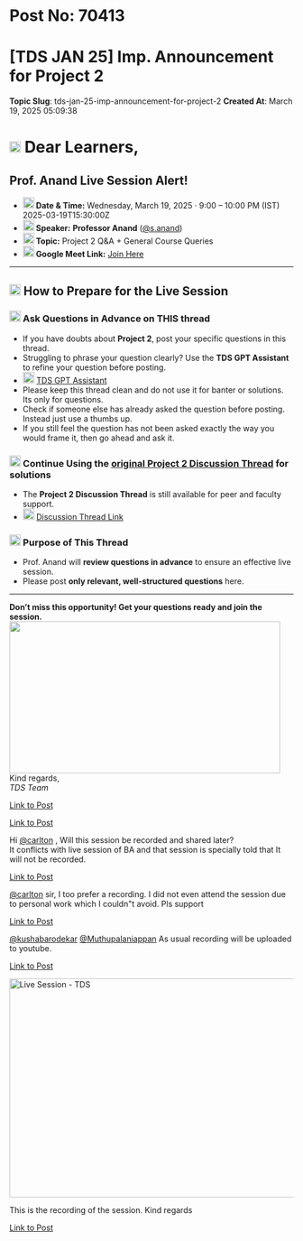 # Post No: 70413
# [TDS JAN 25] Imp. Announcement for Project 2
**Topic Slug**: tds-jan-25-imp-announcement-for-project-2
**Created At**: March 19, 2025 05:09:38

<h1><a name="p-608305-dear-learners-1" class="anchor" href="#p-608305-dear-learners-1"></a><img src="https://emoji.discourse-cdn.com/google/loudspeaker.png?v=14" title=":loudspeaker:" class="emoji" alt=":loudspeaker:" loading="lazy" width="20" height="20"> Dear Learners,</h1>
<h2><a name="p-608305-prof-anand-live-session-alert-2" class="anchor" href="#p-608305-prof-anand-live-session-alert-2"></a>Prof. Anand Live Session Alert!</h2>
<ul>
<li><strong><img src="https://emoji.discourse-cdn.com/google/nine_o_clock.png?v=14" title=":nine_o_clock:" class="emoji" alt=":nine_o_clock:" loading="lazy" width="20" height="20"> Date &amp; Time:</strong> Wednesday, March 19, 2025 · 9:00 – 10:00 PM (IST)  <span class="discourse-local-date" data-date="2025-03-19" data-email-preview="2025-03-19T15:30:00Z UTC" data-time="21:00:00" data-timezone="Asia/Calcutta">2025-03-19T15:30:00Z</span></li>
<li><strong><img src="https://emoji.discourse-cdn.com/google/microphone.png?v=14" title=":microphone:" class="emoji" alt=":microphone:" loading="lazy" width="20" height="20"> Speaker:</strong> <strong>Professor Anand</strong> (<a class="mention" href="/u/s.anand">@s.anand</a>)</li>
<li><strong><img src="https://emoji.discourse-cdn.com/google/pushpin.png?v=14" title=":pushpin:" class="emoji" alt=":pushpin:" loading="lazy" width="20" height="20"> Topic:</strong> Project 2 Q&amp;A + General Course Queries</li>
<li><strong><img src="https://emoji.discourse-cdn.com/google/link.png?v=14" title=":link:" class="emoji" alt=":link:" loading="lazy" width="20" height="20"> Google Meet Link:</strong> <a href="https://meet.google.com/jdr-pquo-vza">Join Here</a></li>
</ul>
<hr>
<h2><a name="p-608305-how-to-prepare-for-the-live-session-3" class="anchor" href="#p-608305-how-to-prepare-for-the-live-session-3"></a><img src="https://emoji.discourse-cdn.com/google/memo.png?v=14" title=":memo:" class="emoji" alt=":memo:" loading="lazy" width="20" height="20"> How to Prepare for the Live Session</h2>
<h3><a name="p-608305-h-1-ask-questions-in-advance-on-this-thread-4" class="anchor" href="#p-608305-h-1-ask-questions-in-advance-on-this-thread-4"></a><img src="https://emoji.discourse-cdn.com/google/one.png?v=14" title=":one:" class="emoji" alt=":one:" loading="lazy" width="20" height="20"> Ask Questions in Advance  on THIS thread</h3>
<ul>
<li>If you have doubts about <strong>Project 2</strong>, post your specific questions in this thread.</li>
<li>Struggling to phrase your question clearly? Use the <strong>TDS GPT Assistant</strong> to refine your question before posting.</li>
<li><img src="https://emoji.discourse-cdn.com/google/link.png?v=14" title=":link:" class="emoji" alt=":link:" loading="lazy" width="20" height="20"> <a href="https://chatgpt.com/g/g-mZqKVxKDx-iitm-tds-teaching-assistant">TDS GPT Assistant</a></li>
<li>Please keep this thread clean and do not use it for banter or solutions. Its only for questions.</li>
<li>Check if someone else has already asked the question before posting. Instead just use a thumbs up.</li>
<li>If you still feel the question has not been asked exactly the way you would frame it, then go ahead and ask it.</li>
</ul>
<h3><a name="p-608305-h-2-continue-using-the-original-project-2-discussion-threadhttpsdiscourseonlinedegreeiitmacintproject-2-tds-solver-discussion-thread16902962-for-solutions-5" class="anchor" href="#p-608305-h-2-continue-using-the-original-project-2-discussion-threadhttpsdiscourseonlinedegreeiitmacintproject-2-tds-solver-discussion-thread16902962-for-solutions-5"></a><img src="https://emoji.discourse-cdn.com/google/two.png?v=14" title=":two:" class="emoji" alt=":two:" loading="lazy" width="20" height="20"> Continue Using the <a href="https://discourse.onlinedegree.iitm.ac.in/t/project-2-tds-solver-discussion-thread/169029/62">original Project 2 Discussion Thread</a> for solutions</h3>
<ul>
<li>The <strong>Project 2 Discussion Thread</strong> is still available for peer and faculty support.</li>
<li><img src="https://emoji.discourse-cdn.com/google/pushpin.png?v=14" title=":pushpin:" class="emoji" alt=":pushpin:" loading="lazy" width="20" height="20"> <a href="https://discourse.onlinedegree.iitm.ac.in/t/project-2-tds-solver-discussion-thread/169029/62">Discussion Thread Link</a></li>
</ul>
<h3><a name="p-608305-h-3-purpose-of-this-thread-6" class="anchor" href="#p-608305-h-3-purpose-of-this-thread-6"></a><img src="https://emoji.discourse-cdn.com/google/three.png?v=14" title=":three:" class="emoji" alt=":three:" loading="lazy" width="20" height="20"> Purpose of This Thread</h3>
<ul>
<li>Prof. Anand will <strong>review questions in advance</strong> to ensure an effective live session.</li>
<li>Please post <strong>only relevant, well-structured questions</strong> here.</li>
</ul>
<hr>
<strong>Don’t miss this opportunity! Get your questions ready and join the session.</strong><br>
<img src="https://europe1.discourse-cdn.com/flex013/uploads/iitm/original/3X/1/9/19c5c248dceb99f92fc6975ca016a3c828bc6318.gif" alt="" data-base62-sha1="3FZDgpI8anDXK0XMJHgPrWYdfLy" role="presentation" width="480" height="269" class="animated"><br>
Kind regards,<br>
<em>TDS Team</em>

[Link to Post](https://discourse.onlinedegree.iitm.ac.in/t/tds-jan-25-imp-announcement-for-project-2/608305)



[Link to Post](https://discourse.onlinedegree.iitm.ac.in/t/tds-jan-25-imp-announcement-for-project-2/608306)

Hi <a class="mention" href="/u/carlton">@carlton</a> ,
Will this session be recorded and shared later?<br>
It conflicts with live session of BA and that session is specially told that It will not be recorded.

[Link to Post](https://discourse.onlinedegree.iitm.ac.in/t/tds-jan-25-imp-announcement-for-project-2/608526)

<a class="mention" href="/u/carlton">@carlton</a> sir, I too prefer a recording. I did not even attend the session due to personal work which I couldn"t avoid. Pls support

[Link to Post](https://discourse.onlinedegree.iitm.ac.in/t/tds-jan-25-imp-announcement-for-project-2/608604)

<a class="mention" href="/u/kushabarodekar">@kushabarodekar</a> <a class="mention" href="/u/muthupalaniappan">@Muthupalaniappan</a>
As usual recording will be uploaded to youtube.

[Link to Post](https://discourse.onlinedegree.iitm.ac.in/t/tds-jan-25-imp-announcement-for-project-2/608612)

<div class="youtube-onebox lazy-video-container" data-video-id="RToHBe6yB_4" data-video-title="Live Session - TDS" data-video-start-time="" data-provider-name="youtube">
  <a href="https://www.youtube.com/watch?v=RToHBe6yB_4" target="_blank" class="video-thumbnail" rel="noopener">
    <img class="youtube-thumbnail" src="https://europe1.discourse-cdn.com/flex013/uploads/iitm/original/3X/3/e/3efcd748f78a7c057c71077f79d7b0858622b9ff.jpeg" title="Live Session - TDS" data-dominant-color="C1BEB9" width="690" height="388">
  </a>
</div>

This is the recording of the session.
Kind regards

[Link to Post](https://discourse.onlinedegree.iitm.ac.in/t/tds-jan-25-imp-announcement-for-project-2/608759)

